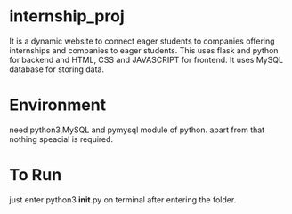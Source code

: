 # internship_proj
It is a dynamic website to connect eager students to companies offering internships and companies to eager students.
This uses flask and python for backend and HTML, CSS and JAVASCRIPT for frontend. It uses MySQL database for storing data.
# Environment
need python3,MySQL and pymysql module of python. apart from that nothing speacial is required.
# To Run 
just enter python3 __init__.py on terminal after entering the folder.
